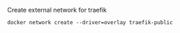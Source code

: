 Create external network for traefik
```shell
docker network create --driver=overlay traefik-public
```
